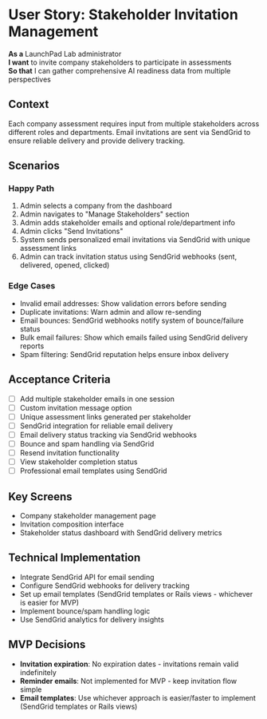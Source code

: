 # User Story: Stakeholder Invitation Management

**As a** LaunchPad Lab administrator  
**I want** to invite company stakeholders to participate in assessments  
**So that** I can gather comprehensive AI readiness data from multiple perspectives

## Context
Each company assessment requires input from multiple stakeholders across different roles and departments. Email invitations are sent via SendGrid to ensure reliable delivery and provide delivery tracking.

## Scenarios

### Happy Path
1. Admin selects a company from the dashboard
2. Admin navigates to "Manage Stakeholders" section
3. Admin adds stakeholder emails and optional role/department info
4. Admin clicks "Send Invitations"
5. System sends personalized email invitations via SendGrid with unique assessment links
6. Admin can track invitation status using SendGrid webhooks (sent, delivered, opened, clicked)

### Edge Cases
- Invalid email addresses: Show validation errors before sending
- Duplicate invitations: Warn admin and allow re-sending
- Email bounces: SendGrid webhooks notify system of bounce/failure status
- Bulk email failures: Show which emails failed using SendGrid delivery reports
- Spam filtering: SendGrid reputation helps ensure inbox delivery

## Acceptance Criteria
- [ ] Add multiple stakeholder emails in one session
- [ ] Custom invitation message option
- [ ] Unique assessment links generated per stakeholder
- [ ] SendGrid integration for reliable email delivery
- [ ] Email delivery status tracking via SendGrid webhooks
- [ ] Bounce and spam handling via SendGrid
- [ ] Resend invitation functionality
- [ ] View stakeholder completion status
- [ ] Professional email templates using SendGrid

## Key Screens
- Company stakeholder management page
- Invitation composition interface
- Stakeholder status dashboard with SendGrid delivery metrics

## Technical Implementation
- Integrate SendGrid API for email sending
- Configure SendGrid webhooks for delivery tracking
- Set up email templates (SendGrid templates or Rails views - whichever is easier for MVP)
- Implement bounce/spam handling logic
- Use SendGrid analytics for delivery insights

## MVP Decisions
- **Invitation expiration**: No expiration dates - invitations remain valid indefinitely
- **Reminder emails**: Not implemented for MVP - keep invitation flow simple
- **Email templates**: Use whichever approach is easier/faster to implement (SendGrid templates or Rails views) 